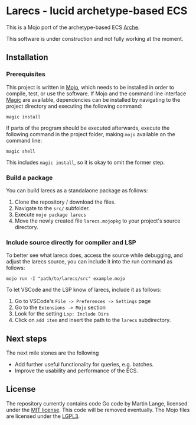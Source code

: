 # Larecs - lucid archetype-based ECS

This is a Mojo port of the archetype-based ECS [Arche](https://github.com/mlange-42/arche).

This software is under construction and not fully working at the moment.

## Installation

### Prerequisites

This project is written in [Mojo](https://docs.modular.com/mojo/manual/get-started), which needs to be installed in order to compile, test, or use the software.
If Mojo and the command line interface [Magic](https://docs.modular.com/magic/) are available, dependencies can be installed by navigating to the project directory and executing the following command: 

```
magic install
```

If parts of the program should be executed afterwards, execute the following command in the project folder, making `mojo` available on the command line:

```
magic shell
```

This includes `magic install`, so it is okay to omit the former step.

### Build a package

You can build larecs as a standalaone package as follows:

1. Clone the repository / download the files.
2. Navigate to the `src/` subfolder.
3. Execute `mojo package larecs`
4. Move the newly created file `larecs.mojopkg` to your project's source directory.

### Include source directly for compiler and LSP

To better see what larecs does, access the source while debugging, and adjust the larecs 
source, you can include it into the run command as follows:

```
mojo run -I "path/to/larecs/src" example.mojo
```

To let VSCode and the LSP know of larecs, include it as follows:

1. Go to VSCode's `File -> Preferences -> Settings` page
2. Go to the `Extensions -> Mojo` section
3. Look for the setting `Lsp: Include Dirs`
4. Click on `add item` and insert the path to the `larecs` subdirectory.

## Next steps

The next mile stones are the following
- Add further useful functionality for queries, e.g. batches.
- Improve the usability and performance of the ECS. 

## License

The repository currently contains code Go code by Martin Lange, licensed under the [MIT license](https://github.com/mlange-42/arche/blob/main/LICENSE). This code will be removed eventually. The Mojo files are licensed under the [LGPL3](https://www.gnu.org/licenses/lgpl-3.0.de.html). 
